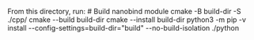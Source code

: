 From this directory, run:
    # Build nanobind module
    cmake -B build-dir -S ./cpp/
    cmake --build build-dir
    cmake --install build-dir
    python3 -m pip -v install --config-settings=build-dir="build" --no-build-isolation ./python
